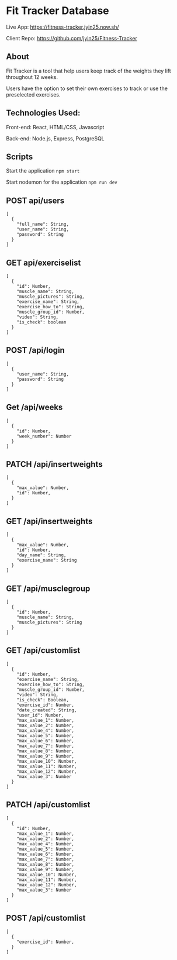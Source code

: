 # Fit Tracker Database

Live App: https://fitness-tracker.jyin25.now.sh/

Client Repo: https://github.com/jyin25/Fitness-Tracker


## About
Fit Tracker is a tool that help users keep track of the weights they lift throughout 12 weeks. 

Users have the option to set their own exercises to track or use the preselected exercises. 


## Technologies Used:

Front-end: React, HTML/CSS, Javascript

Back-end: Node.js, Express, PostgreSQL


## Scripts

Start the application `npm start`

Start nodemon for the application `npm run dev`


## POST api/users
```
[
  {
    "full_name": String,
    "user_name": String,
    "password": String
  }
]
```


## GET api/exerciselist
```
[
  {
    "id": Number,
    "muscle_name": String,
    "muscle_pictures": String,
    "exercise_name": String,
    "exercise_how_to": String,
    "muscle_group_id": Number,
    "video": String,
    "is_check": boolean
  }
]
```


## POST /api/login
```
[
  {
    "user_name": String,
    "password": String
  }
]
```


## Get /api/weeks
```
[
  {
    "id": Number,
    "week_number": Number
  }
]
```


## PATCH /api/insertweights
```
[
  {
    "max_value": Number,
    "id": Number,
  }
]
```


## GET /api/insertweights
```
[
  {
    "max_value": Number,
    "id": Number,
    "day_name": String,
    "exercise_name": String
  }
]
```


## GET /api/musclegroup
```
[
  {
    "id": Number,
    "muscle_name": String,
    "muscle_pictures": String
  }
]
```


## GET /api/customlist
```
[
  {
    "id": Number,
    "exercise_name": String,
    "exercise_how_to": String,
    "muscle_group_id": Number,
    "video": String,
    "is_check": Boolean,
    "exercise_id": Number,
    "date_created": String,
    "user_id": Number,
    "max_value_1": Number,
    "max_value_2": Number,
    "max_value_4": Number,
    "max_value_5": Number,
    "max_value_6": Number,
    "max_value_7": Number,
    "max_value_8": Number,
    "max_value_9": Number,
    "max_value_10": Number,
    "max_value_11": Number,
    "max_value_12": Number,
    "max_value_3": Number
  }
]
```


## PATCH /api/customlist
```
[
  {
    "id": Number,
    "max_value_1": Number,
    "max_value_2": Number,
    "max_value_4": Number,
    "max_value_5": Number,
    "max_value_6": Number,
    "max_value_7": Number,
    "max_value_8": Number,
    "max_value_9": Number,
    "max_value_10": Number,
    "max_value_11": Number,
    "max_value_12": Number,
    "max_value_3": Number
  }
]
```


## POST /api/customlist
```
[
  {
    "exercise_id": Number,
  }
]
```


